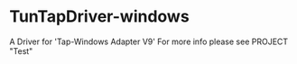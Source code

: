 # TunTapDriver-windows
A Driver for 'Tap-Windows Adapter V9'
For more info please see PROJECT "Test"
